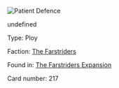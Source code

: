 
![Patient Defence](https://warhammerunderworlds.com/wp-content/uploads/sites/6/2018/03/217_ENG.png)

undefined

Type: Ploy

Faction: [The Farstriders](/factions/the-farstriders.md)

Found in: [The Farstriders Expansion](/locations/the-farstriders-expansion.md)

Card number: 217
